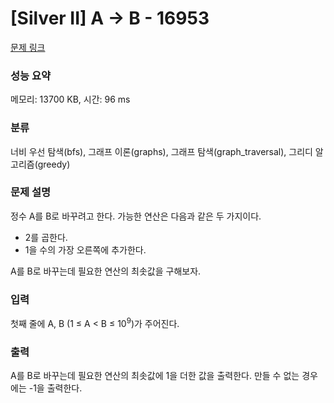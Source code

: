 # [Silver II] A → B - 16953 

[문제 링크](https://www.acmicpc.net/problem/16953) 

### 성능 요약

메모리: 13700 KB, 시간: 96 ms

### 분류

너비 우선 탐색(bfs), 그래프 이론(graphs), 그래프 탐색(graph_traversal), 그리디 알고리즘(greedy)

### 문제 설명

<p>정수 A를 B로 바꾸려고 한다. 가능한 연산은 다음과 같은 두 가지이다.</p>

<ul>
	<li>2를 곱한다.</li>
	<li>1을 수의 가장 오른쪽에 추가한다. </li>
</ul>

<p>A를 B로 바꾸는데 필요한 연산의 최솟값을 구해보자.</p>

### 입력 

 <p>첫째 줄에 A, B (1 ≤ A < B ≤ 10<sup>9</sup>)가 주어진다.</p>

### 출력 

 <p>A를 B로 바꾸는데 필요한 연산의 최솟값에 1을 더한 값을 출력한다. 만들 수 없는 경우에는 -1을 출력한다.</p>

